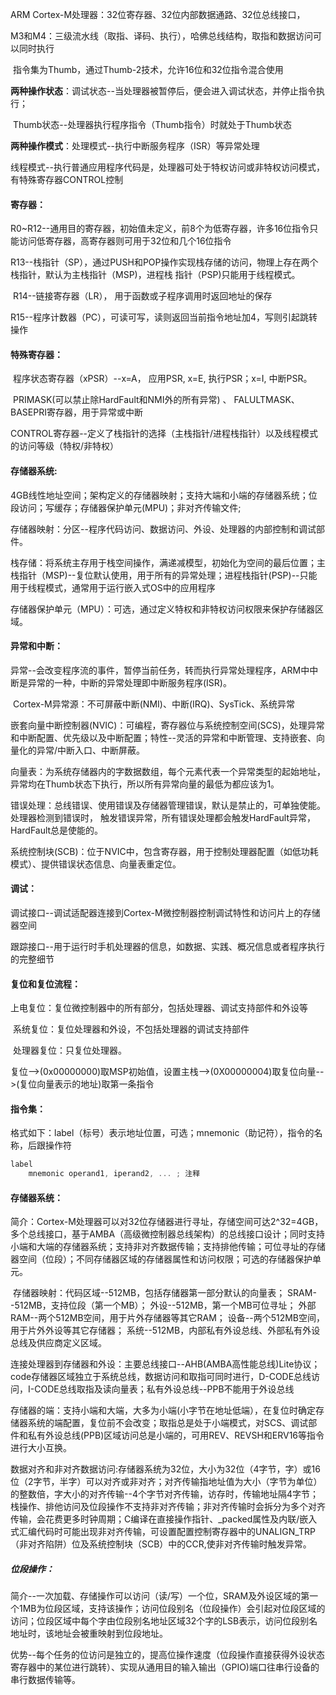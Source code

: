 ARM Cortex-M处理器：32位寄存器、32位内部数据通路、32位总线接口，

M3和M4：三级流水线（取指、译码、执行），哈佛总线结构，取指和数据访问可以同时执行

​					  指令集为Thumb，通过Thumb-2技术，允许16位和32位指令混合使用

**两种操作状态**：调试状态--当处理器被暂停后，便会进入调试状态，并停止指令执行；

​							  Thumb状态--处理器执行程序指令（Thumb指令）时就处于Thumb状态

**两种操作模式**：处理模式--执行中断服务程序（ISR）等异常处理

​							  线程模式--执行普通应用程序代码是，处理器可处于特权访问或非特权访问模式，有特殊寄存器CONTROL控制

#### **寄存器**：

​				  R0~R12--通用目的寄存器，初始值未定义，前8个为低寄存器，许多16位指令只能访问低寄存器，高寄存器则可用于32位和几个16位指令

​				R13--栈指针（SP），通过PUSH和POP操作实现栈存储的访问，物理上存在两个栈指针，默认为主栈指针（MSP)，进程栈				指针（PSP)只能用于线程模式。

​				R14--链接寄存器（LR）， 用于函数或子程序调用时返回地址的保存

​				R15--程序计数器（PC），可读可写，读则返回当前指令地址加4，写则引起跳转操作

#### **特殊寄存器**：

​				程序状态寄存器（xPSR）--x=A， 应用PSR, x=E, 执行PSR；x=I, 中断PSR。

​				PRIMASK(可以禁止除HardFault和NMI外的所有异常) 、 FALULTMASK、BASEPRI寄存器，用于异常或中断

​				CONTROL寄存器--定义了栈指针的选择（主栈指针/进程栈指针）以及线程模式的访问等级（特权/非特权）

#### 存储器系统:

​				4GB线性地址空间；架构定义的存储器映射；支持大端和小端的存储器系统；位段访问；写缓存；存储器保护单元(MPU)；非对齐传输文件;                                                                                                                                                                                                                                                                                                                                                                                                                                                                                                                                                                                                                                                                                                                                                                                                                                                                                                                                                                                                                                                                                                                                                                                                                                                                                                                                                                                                                                                                                                                                                                                                                                                                                                                                                                                                                                                                                                                                                                                                                                                                                                                                                                                                                                                                                                                                                                                                                                                                                                                                                                                                                                                                                                                                                                                                                                                                                                                                                                                                                                                                                                                                                                                                                                                                                                                                                                                                                                                                                                                                                                                                                                                                                                                                                                                                                                                                                                                                                                                                                                                                                                                                                                                                                                                                                                                                                                                                                                                                                                                                                                                                                                                                                                                                                                                                                                                                                                                                                                                                                                                                                                                                                                                                                                                                                                                                                                                                                                                                                                                                                                                                                                                                                                                                                                                                                                                                                                                                                                                                                                                                                                                                                                                                                                                                                                                                                                                                                                                                                                                                                                                                                                                                                                                                                                                                                                                                                                                                                                                                                                                                                                                                                                                                                                                                                                                                                                                                                                                                                                                                                                                                                                                                                                                                                                                                                                                                                                                                                                                                                                                                                                                                                                                                                                                                                                                                                                                                                                                                                                                                                                                                                                                                                                                                                                                                                                                                                                                                                                                                                                                                                                                                                                                                                                                                                                                                                                                                                                                                                                                                                                                                                                                                                                                                                                                                                                                                                                                                                                                                                                                                                                                                                                                                                                                                                                                                                                                                                                                                                                                                                                                                                                                                                                                                                                                                                                                                                                                                                                                                                                                                                                                                                                                                                                                                                                                                                                                                                                                                                                                                                                                                                                                                                                                                                                                                                                                                                                                                                                                                                                                                                                                                                                                                                                                                                                                                                                                                                                                                                                                                                                                                                                                                                                                                                                                                                                                                                                                                                                                                                                                                                                                                                                                                                                                                                                                                                                                                                                                                                                                                                                                                                                                                                                                                                                                                                                                                                                                                                                                                                                                                                                                                                                                                                                                                                                                                                                                                                                                                                                                                                                                                                                                                                                                                                                                                                                                                                                                                                                                                                                                                                                                                                                                                                                                                                                                                                                                                                                                                                                                                                                                                                                                                                                                                                                                                                                                                                                                                                                                                                                                                                                                                                                                                                                                                                                                                                                                                                                                                                                                                                                                                                                                                                                                                                                                                                                                                                                                                                                                                                                                                                                                                                                                                                                                                                                                                                                                                                                                                                                                                                                                                                                                                                                                                                                                                                                                                                                                                                                                                                                                                                                                                                                                                                                                                                                                                                                                                                                                                                                                                                                                                                                                                                                                                                                                                                                                                                                                                                                                                                                                                                                                                                                                                                                                                                                                                                                                                                                                                                                                                                                                                                                                                                                                                                                                                                                                                                                                                                                                                                                                                                                                                                                                                                                                                                                                                                                                                                                                                                                                                                                                                                                                                                                                                                                                                                                                                                                                                                                                                                                                                                                                                                                                                                                                                                                                                                                                                                                                                                                                                                                                                                                                                                                                                                                                                                                                                                                                                                                                                                                                                                                                                      

​				存储器映射：分区--程序代码访问、数据访问、外设、处理器的内部控制和调试部件。

​				栈存储：将系统主存用于栈空间操作，满递减模型，初始化为空间的最后位置；主栈指针（MSP)--复位默认使用，用于所有的异常处理；进程栈指针(PSP)--只能用于线程模式，通常用于运行嵌入式OS中的应用程序

​				存储器保护单元（MPU）：可选，通过定义特权和非特权访问权限来保护存储器区域。 

#### 异常和中断：

​				异常--会改变程序流的事件，暂停当前任务，转而执行异常处理程序，ARM中中断是异常的一种，中断的异常处理即中断服务程序(ISR)。

​				Cortex-M异常源：不可屏蔽中断(NMI)、中断(IRQ)、SysTick、系统异常

​				嵌套向量中断控制器(NVIC)：可编程，寄存器位与系统控制空间(SCS)，处理异常和中断配置、优先级以及中断配置；特性--灵活的异常和中断管理、支持嵌套、向量化的异常/中断入口、中断屏蔽。

​				向量表：为系统存储器内的字数据数组，每个元素代表一个异常类型的起始地址，异常均在Thumb状态下执行，所以所有异常向量的最低为都应该为1。

​				错误处理：总线错误、使用错误及存储器管理错误，默认是禁止的，可单独使能。处理器检测到错误时， 触发错误异常，所有错误处理都会触发HardFault异常，HardFault总是使能的。

​				系统控制块(SCB)：位于NVIC中，包含寄存器，用于控制处理器配置（如低功耗模式）、提供错误状态信息、向量表重定位。

#### 调试：

​				调试接口--调试适配器连接到Cortex-M微控制器控制调试特性和访问片上的存储器空间

​				跟踪接口--用于运行时手机处理器的信息，如数据、实践、概况信息或者程序执行的完整细节

#### 复位和复位流程：

​				上电复位：复位微控制器中的所有部分，包括处理器、调试支持部件和外设等

​				系统复位：复位处理器和外设，不包括处理器的调试支持部件

​				处理器复位：只复位处理器。

​					复位-->(0x00000000)取MSP初始值，设置主栈-->(0X00000004)取复位向量-->(复位向量表示的地址)取第一条指令

#### 指令集：

​				格式如下：label（标号）表示地址位置，可选；mnemonic（助记符），指令的名称，后跟操作符

```c
label
    mnemonic operand1, iperand2, ... ; 注释
```

#### 存储器系统：

​				简介：Cortex-M处理器可以对32位存储器进行寻址，存储空间可达2^32=4GB，多个总线接口，基于AMBA（高级微控制器总线架构）的总线接口设计；同时支持小端和大端的存储器系统；支持非对齐数据传输；支持排他传输；可位寻址的存储器空间（位段）；不同存储器区域的存储器属性和访问权限；可选的存储器保护单元。

​				存储器映射：代码区域--512MB，包括存储器第一部分默认的向量表； SRAM--512MB，支持位段（第一个MB）； 外设--512MB，第一个MB可位寻址； 外部RAM--两个512MB空间，用于片外存储器等其它RAM； 设备--两个512MB空间，用于片外外设等其它存储器； 系统--512MB，内部私有外设总线、外部私有外设总线及供应商定义区域。

​				连接处理器到存储器和外设：主要总线接口--AHB(AMBA高性能总线)Lite协议；code存储器区域独立于系统总线，数据访问和取指可同时进行，D-CODE总线访问，I-CODE总线取指及读向量表；私有外设总线--PPB不能用于外设总线

​				存储器的端：支持小端和大端，大多为小端(小字节在地址低端），在复位时确定存储器系统的端配置，复位前不会改变；取指总是处于小端模式，对SCS、调试部件和私有外设总线(PPB)区域访问总是小端的，可用REV、REVSH和ERV16等指令进行大小互换。

​				数据对齐和非对齐数据访问:存储器系统为32位，大小为32位（4字节，字）或16位（2字节，半字）可以对齐或非对齐；对齐传输指地址值为大小（字节为单位）的整数倍，字大小的对齐传输--4个字节对齐传输，访存时，传输地址隔4字节；栈操作、排他访问及位段操作不支持非对齐传输；非对齐传输时会拆分为多个对齐传输，会花费更多时钟周期；C编译在直接操作指针、_packed属性及内联/嵌入式汇编代码时可能出现非对齐传输，可设置配置控制寄存器中的UNALIGN_TRP（非对齐陷阱）位及系统控制块（SCB）中的CCR,使非对齐传输时触发异常。

##### 				位段操作：

​			简介--一次加载、存储操作可以访问（读/写）一个位，SRAM及外设区域的第一个1MB为位段区域，支持该操作；访问位段别名（位段操作）会引起对位段区域的访问；位段区域中每个字由位段别名地址区域32个字的LSB表示，访问位段别名地址时，该地址会被重映射到位段地址。

​			优势--每个任务的位访问是独立的，提高位操作速度（位段操作直接获得外设状态寄存器中的某位进行跳转）、实现从通用目的输入输出（GPIO)端口往串行设备的串行数据传输等。
